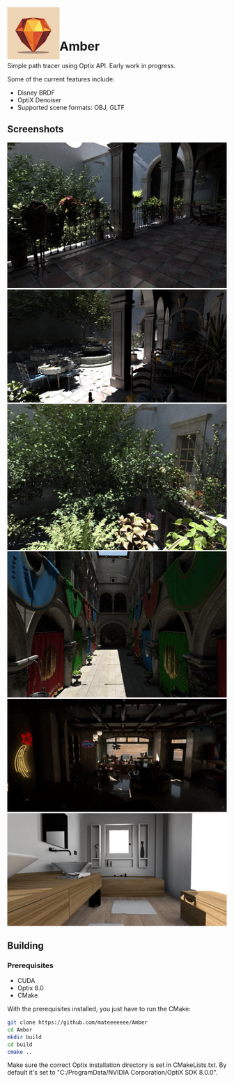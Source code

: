 <img align="left" src="Amber/Resources/Icons/amberlogo.png" width="120px"/>
<br/><br/>

# Amber

Simple path tracer using Optix API. Early work in progress. 

Some of the current features include:
- Disney BRDF
- OptiX Denoiser
- Supported scene formats: OBJ, GLTF

## Screenshots
![](Amber/Saved/Screenshots/sanmiguel.png "San Miguel") 
![](Amber/Saved/Screenshots/sanmiguel2.png "San Miguel") 
![](Amber/Saved/Screenshots/sanmiguel3.png "San Miguel") 
![](Amber/Saved/Screenshots/sponza.png "Sponza") 
![](Amber/Saved/Screenshots/toyshop.png "Toy Shop") 
![](Amber/Saved/Screenshots/denoised.png "Salle de Bain") 

## Building
### Prerequisites
* CUDA
* Optix 8.0
* CMake

With the prerequisites installed, you just have to run the CMake:

``` sh
git clone https://github.com/mateeeeeee/Amber
cd Amber
mkdir build
cd build
cmake ..
```
Make sure the correct Optix installation directory is set in CMakeLists.txt. By default it's set to "C:/ProgramData/NVIDIA Corporation/OptiX SDK 8.0.0".


